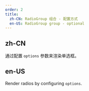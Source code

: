 ```yaml
---
order: 2
title:
  zh-CN: RadioGroup 组合 - 配置方式
  en-US: RadioGroup group - optional
---
```


## zh-CN

通过配置 `options` 参数来渲染单选框。


## en-US

Render radios by configuring `options`.
